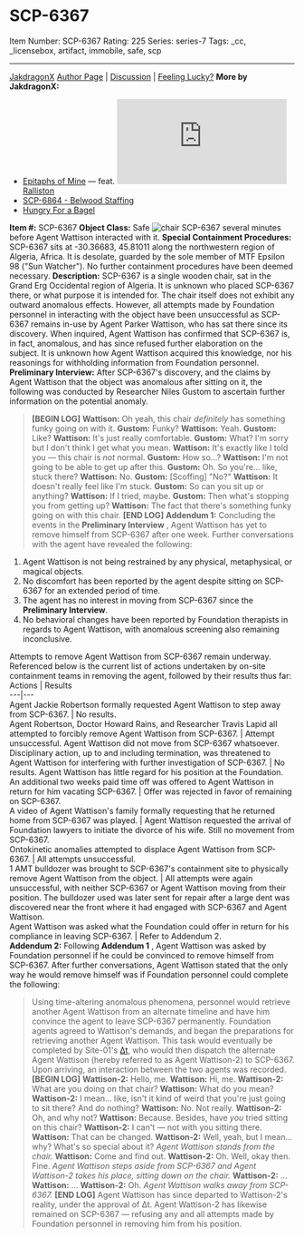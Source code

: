# SCP-6367
Item Number: SCP-6367
Rating: 225
Series: series-7
Tags: _cc, _licensebox, artifact, immobile, safe, scp

---

[JakdragonX](javascript:;)
[Author Page](/jakdragonx-rage-collection) | [Discussion](https://scp-wiki.wikidot.com/forum/t-14917441/scp-6367) | [Feeling Lucky?](https://scp-wiki.wikidot.com/random:random-page)
**More by JakdragonX:**
  * [Epitaphs of Mine](/epitaphs-of-mine) — feat. [![Ralliston](https://www.wikidot.com/avatar.php?userid=5986843&amp;size=small&amp;timestamp=1725332704)](http://www.wikidot.com/user:info/ralliston)[Ralliston](http://www.wikidot.com/user:info/ralliston)
  * [SCP-6864 - Belwood Staffing](/scp-6864)
  * [Hungry For a Bagel](/bagel)

**Item #:** SCP-6367
**Object Class:** Safe
![chair](http://scpdsandbox.wikidot.com/local--files/desert/chair)
SCP-6367 several minutes before Agent Wattison interacted with it.
**Special Containment Procedures:** SCP-6367 sits at -30.36683, 45.81011 along the northwestern region of Algeria, Africa. It is desolate, guarded by the sole member of MTF Epsilon 98 ("Sun Watcher"). No further containment procedures have been deemed necessary.
**Description:** SCP-6367 is a single wooden chair, sat in the Grand Erg Occidental region of Algeria. It is unknown who placed SCP-6367 there, or what purpose it is intended for.
The chair itself does not exhibit any outward anomalous effects. However, all attempts made by Foundation personnel in interacting with the object have been unsuccessful as SCP-6367 remains in-use by Agent Parker Wattison, who has sat there since its discovery. When inquired, Agent Wattison has confirmed that SCP-6367 is, in fact, anomalous, and has since refused further elaboration on the subject. It is unknown how Agent Wattison acquired this knowledge, nor his reasonings for withholding information from Foundation personnel.
**Preliminary Interview:** After SCP-6367's discovery, and the claims by Agent Wattison that the object was anomalous after sitting on it, the following was conducted by Researcher Niles Gustom to ascertain further information on the potential anomaly.
> **[BEGIN LOG]**
> **Wattison:** Oh yeah, this chair _definitely_ has something funky going on with it.
> **Gustom:** Funky?
> **Wattison:** Yeah.
> **Gustom:** Like?
> **Wattison:** It's just really comfortable.
> **Gustom:** What? I'm sorry but I don't think I get what you mean.
> **Wattison:** It's exactly like I told you — this chair is _not_ normal.
> **Gustom:** How so…?
> **Wattison:** I'm not going to be able to get up after this.
> **Gustom:** Oh. So you're… like, stuck there?
> **Wattison:** No.
> **Gustom:** [Scoffing] "No?"
> **Wattison:** It doesn't really feel like I'm stuck.
> **Gustom:** So can you sit up or anything?
> **Wattison:** If I tried, maybe.
> **Gustom:** Then what's stopping you from getting up?
> **Wattison:** The fact that there's something funky going on with this chair.
> **[END LOG]**
**Addendum 1:** Concluding the events in the **Preliminary Interview** , Agent Wattison has yet to remove himself from SCP-6367 after one week. Further conversations with the agent have revealed the following:
  1. Agent Wattison is not being restrained by any physical, metaphysical, or magical objects.
  2. No discomfort has been reported by the agent despite sitting on SCP-6367 for an extended period of time.
  3. The agent has no interest in moving from SCP-6367 since the **Preliminary Interview**.
  4. No behavioral changes have been reported by Foundation therapists in regards to Agent Wattison, with anomalous screening also remaining inconclusive.

  
Attempts to remove Agent Wattison from SCP-6367 remain underway. Referenced below is the current list of actions undertaken by on-site containment teams in removing the agent, followed by their results thus far:  
Actions | Results  
---|---  
Agent Jackie Robertson formally requested Agent Wattison to step away from SCP-6367. | No results.  
Agent Robertson, Doctor Howard Rains, and Researcher Travis Lapid all attempted to forcibly remove Agent Wattison from SCP-6367. | Attempt unsuccessful. Agent Wattison did not move from SCP-6367 whatsoever.  
Disciplinary action, up to and including termination, was threatened to Agent Wattison for interfering with further investigation of SCP-6367. | No results. Agent Wattison has little regard for his position at the Foundation.  
An additional two weeks paid time off was offered to Agent Wattison in return for him vacating SCP-6367. | Offer was rejected in favor of remaining on SCP-6367.  
A video of Agent Wattison's family formally requesting that he returned home from SCP-6367 was played. | Agent Wattison requested the arrival of Foundation lawyers to initiate the divorce of his wife. Still no movement from SCP-6367.  
Ontokinetic anomalies attempted to displace Agent Wattison from SCP-6367. | All attempts unsuccessful.  
1 AMT bulldozer was brought to SCP-6367's containment site to physically remove Agent Wattison from the object. | All attempts were again unsuccessful, with neither SCP-6367 or Agent Wattison moving from their position. The bulldozer used was later sent for repair after a large dent was discovered near the front where it had engaged with SCP-6367 and Agent Wattison.  
Agent Wattison was asked what the Foundation could offer in return for his compliance in leaving SCP-6367. | Refer to Addendum 2.  
**Addendum 2:** Following **Addendum 1** , Agent Wattison was asked by Foundation personnel if he could be convinced to remove himself from SCP-6367. After further conversations, Agent Wattison stated that the only way he would remove himself was if Foundation personnel could complete the following:
> Using time-altering anomalous phenomena, personnel would retrieve another Agent Wattison from an alternate timeline and have him convince the agent to leave SCP-6367 permanently.
Foundation agents agreed to Wattison's demands, and began the preparations for retrieving another Agent Wattison. This task would eventually be completed by Site-01's [Δt](/welcome-to-delta-t), who would then dispatch the alternate Agent Wattison (hereby referred to as Agent Wattison-2) to SCP-6367.
Upon arriving, an interaction between the two agents was recorded.
> **[BEGIN LOG]**
> **Wattison-2:** Hello, me.
> **Wattison:** Hi, me.
> **Wattison-2:** What are you doing on that chair?
> **Wattison:** What do you mean?
> **Wattison-2:** I mean… like, isn't it kind of weird that you're just going to sit there? And do nothing?
> **Wattison:** No. Not really.
> **Wattison-2:** Oh, and why not?
> **Wattison:** Because. Besides, have _you_ tried sitting on this chair?
> **Wattison-2:** I can't — not with you sitting there.
> **Wattison:** That can be changed.
> **Wattison-2:** Well, yeah, but I mean… why? What's so special about it?
> _Agent Wattison stands from the chair._
> **Wattison:** Come and find out.
> **Wattison-2:** Oh. Well, okay then. Fine.
> _Agent Wattison steps aside from SCP-6367 and Agent Wattison-2 takes his place, sitting down on the chair._
> **Wattison-2:** …
> **Wattison:** …
> **Wattison-2:** Oh.
> _Agent Wattison walks away from SCP-6367._
> **[END LOG]**
Agent Wattison has since departed to Wattison-2's reality, under the approval of Δt. Agent Wattison-2 has likewise remained on SCP-6367 — refusing any and all attempts made by Foundation personnel in removing him from his position.